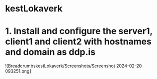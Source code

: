 # kestLokaverk

<h1> 1. Install and configure the server1, client1 and client2 with hostnames and domain as ddp.is </h1>

![BreadcrumbskestLokaverk/Screenshots/Screenshot 2024-02-20 093251.png]
